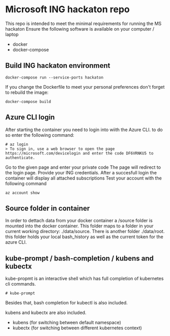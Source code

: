 # Microsoft ING hackaton repo
This repo is intended to meet the minimal requirements for running the MS hackaton
Ensure the following software is available on your computer / laptop
- docker
- docker-compose

## Build ING hackaton environment
```
docker-compose run --service-ports hackaton
```
If you change the Dockerfile to meet your personal preferences don't forget to rebuild the image:
```
docker-compose build
```

## Azure CLI login
After starting the container you need to login into wiith the Azure CLI. to do so enter the following command:
```
# az login
> To sign in, use a web browser to open the page https://microsoft.com/devicelogin and enter the code DF6VRNKU5 to authenticate.
```
Go to the given page and enter your private code 
The page will redirect to the login page. Provide your ING credentials.
After a succesfull login the container will display all attached subscriptions
Test your account with the following command
```
az account show
```

## Source folder in container
In order to dettach data from your docker container a /source folder is mounted into the docker container. 
This folder maps to a folder in your current working directory: ./data/source.
There is another folder ./data/root. this folder holds your local bash_history as well as the current token for the azure CLI.

## kube-prompt / bash-completion / kubens and kubectx
kube-propmt is an interactive shell which has full completion of kubernetes cli commands.
```
# kube-prompt
```
Besides that, bash completion for kubectl is also included.

kubens and kubectx are also included.
- kubens (for switching between default namespace)
- kubectx (for switching between different kubernetes context)
